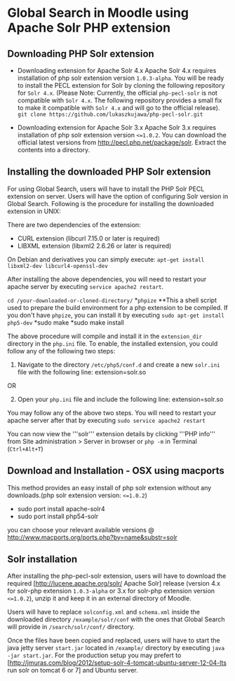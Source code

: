 Global Search in Moodle using Apache Solr PHP extension
=======================================================


Downloading PHP Solr extension
------------------------
* Downloading extension for Apache Solr 4.x
Apache Solr 4.x requires installation of php solr extension version `1.0.3-alpha`. You will be ready to install the PECL extension for Solr by cloning the following repository for `Solr 4.x`. (Please Note: Currently, the official `php-pecl-solr` is not compatible with `Solr 4.x`. The following repository provides a small fix to make it compatible with `Solr 4.x` and will go to the official release).
`git clone https://github.com/lukaszkujawa/php-pecl-solr.git`

* Downloading extension for Apache Solr 3.x
Apache Solr 3.x requires installation of php solr extension version `<=1.0.2`. You can download the official latest versions from http://pecl.php.net/package/solr. Extract the contents into a directory.

Installing the downloaded PHP Solr extension
--------------------------------------------
For using Global Search, users will have to install the PHP Solr PECL extension on server. Users will have the option of configuring Solr version in  Global Search. 
Following is the procedure for installing the downloaded extension in UNIX:

There are two dependencies of the extension:
* CURL extension (libcurl 7.15.0 or later is required)
* LIBXML extension (libxml2 2.6.26 or later is required)

On Debian and derivatives you can simply execute:
	`apt-get install libxml2-dev libcurl4-openssl-dev`

After installing the above dependencies, you will need to restart your apache server by executing `service apache2 restart`.

`cd /your-downloaded-or-cloned-directory/`
*`phpize`
**This a shell script used to prepare the build environment for a php extension to be compiled. If you don't have `phpize`, you can install it by executing `sudo apt-get install php5-dev`
*sudo make
*sudo make install

The above procedure will compile and install it in the `extension_dir` directory in the `php.ini` file. To enable, the installed extension, you could follow any of the following two steps:

1. Navigate to the directory `/etc/php5/conf.d` and create a new `solr.ini` file with the following line:
 extension=solr.so

OR

2. Open your `php.ini` file and include the following line:
 extension=solr.so

You may follow any of the above two steps. You will need to restart your apache server after that by executing `sudo service apache2 restart`

You can now view the '''solr''' extension details by clicking '''PHP info''' from Site administration > Server in browser or `php -m` in Terminal (`Ctrl+Alt+T`)

Download and Installation - OSX using macports
----------------------------------------------
This method provides an easy install of php solr extension without any downloads.(php solr extension version: `<=1.0.2`)
 - sudo port install apache-solr4
 - sudo port install php54-solr

you can choose your relevant available versions @ http://www.macports.org/ports.php?by=name&substr=solr

Solr installation
--------------------

After installing the php-pecl-solr extension, users will have to download the required [http://lucene.apache.org/solr/ Apache Solr] release (version 4.x for solr-php extension `1.0.3-alpha` or 3.x for solr-php extension version `<=1.0.2`), unzip it and keep it in an external directory of Moodle.

Users will have to replace `solconfig.xml` and `schema.xml` inside the downloaded directory `/example/solr/conf` with the ones that Global Search will provide in `/search/solr/conf/` directory. 

Once the files have been copied and replaced, users will have to start the java jetty server `start.jar` located in `/example/` directory by executing `java -jar start.jar`. For the production setup you may prefert to [http://jmuras.com/blog/2012/setup-solr-4-tomcat-ubuntu-server-12-04-lts run solr on tomcat 6 or 7] and Ubuntu server.
